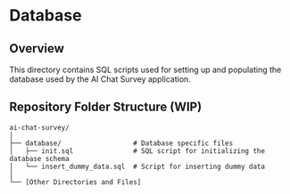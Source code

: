 # Database

## Overview

This directory contains SQL scripts used for setting up and populating the database used by the AI Chat Survey application.

## Repository Folder Structure (WIP)

```shell
ai-chat-survey/
│
├── database/                  # Database specific files
│   ├── init.sql               # SQL script for initializing the database schema
│   └── insert_dummy_data.sql  # Script for inserting dummy data
│
└── [Other Directories and Files]
```

